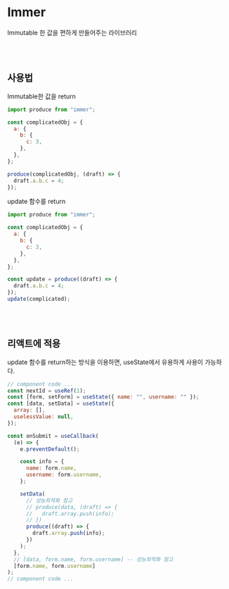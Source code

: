 # Immer

Immutable 한 값을 편하게 만들어주는 라이브러리

<br>
<br>

## 사용법

Immutable한 값을 return

```js
import produce from "immer";

const complicatedObj = {
  a: {
    b: {
      c: 3,
    },
  },
};

produce(complicatedObj, (draft) => {
  draft.a.b.c = 4;
});
```

update 함수를 return

```js
import produce from "immer";

const complicatedObj = {
  a: {
    b: {
      c: 3,
    },
  },
};

const update = produce((draft) => {
  draft.a.b.c = 4;
});
update(complicated);
```

<br><br>

## 리액트에 적용

update 함수를 return하는 방식을 이용하면, useState에서 유용하게 사용이 가능하다.

```js
// component code ...
const nextId = useRef(1);
const [form, setForm] = useState({ name: "", username: "" });
const [data, setData] = useState({
  array: [],
  uselessValue: null,
});

const onSubmit = useCallback(
  (e) => {
    e.preventDefault();

    const info = {
      name: form.name,
      username: form.username,
    };

    setData(
      // 성능최적화 참고
      // produce(data, (draft) => {
      //   draft.array.push(info);
      // })
      produce((draft) => {
        draft.array.push(info);
      })
    );
  },
  // [data, form.name, form.username] -- 성능최적화 참고
  [form.name, form.username]
);
// component code ...
```
